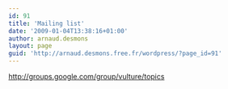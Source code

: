 ```yaml
---
id: 91
title: 'Mailing list'
date: '2009-01-04T13:38:16+01:00'
author: arnaud.desmons
layout: page
guid: 'http://arnaud.desmons.free.fr/wordpress/?page_id=91'
---
```


<http://groups.google.com/group/vulture/topics>